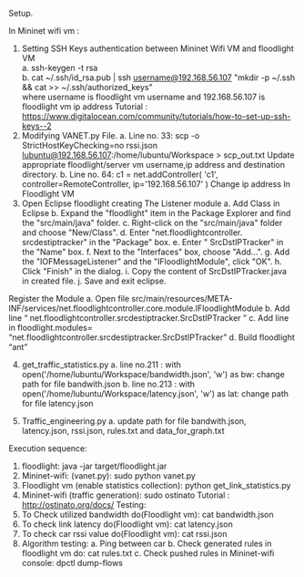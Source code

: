Setup.
 
In Mininet wifi vm :
1.	Setting SSH Keys authentication between Mininet Wifi VM and floodlight VM<br />
  a.	ssh-keygen -t rsa<br />
  b.	cat ~/.ssh/id_rsa.pub | ssh username@192.168.56.107 "mkdir -p ~/.ssh && cat >>  ~/.ssh/authorized_keys"<br />
where username is floodlight vm username
and 192.168.56.107 is floodlight vm ip address
Tutorial : https://www.digitalocean.com/community/tutorials/how-to-set-up-ssh-keys--2
2.	Modifying VANET.py File.
  a.	Line no. 33: scp -o StrictHostKeyChecking=no rssi.json lubuntu@192.168.56.107:/home/lubuntu/Workspace > scp_out.txt
Update appropriate floodlight/server vm username,ip address and destination directory.
  b.	Line no. 64: c1 = net.addController( 'c1', controller=RemoteController, ip='192.168.56.107' )
Change ip address
In Floodlight VM
3.	Open Eclipse floodlight creating The Listener module
  a.	Add Class in Eclipse
  b.	Expand the "floodlight" item in the Package Explorer and find the "src/main/java" folder.
  c.	Right-click on the "src/main/java" folder and choose "New/Class".
  d.	Enter "net.floodlightcontroller. srcdestiptracker" in the "Package" box.
  e.	Enter " SrcDstIPTracker" in the "Name" box.
  f.	Next to the "Interfaces" box, choose "Add...".
  g.	Add the "IOFMessageListener" and the "IFloodlightModule", click "OK".
  h.	Click "Finish" in the dialog.
  i.	Copy the content of SrcDstIPTracker.java in created file.
  j.	Save and exit eclipse.

Register the Module
  a.	Open file src/main/resources/META-INF/services/net.floodlightcontroller.core.module.IFloodlightModule
  b.	Add line “ net.floodlightcontroller.srcdestiptracker.SrcDstIPTracker ”
  c.	Add line in floodlight.modules= “net.floodlightcontroller.srcdestiptracker.SrcDstIPTracker”
  d.	Build floodlight “ant”

4.	get_traffic_statistics.py
  a.	line no.211 :   with open('/home/lubuntu/Workspace/bandwidth.json', 'w') as bw:
change path for file bandwith.json
  b.	line no.213 :   with open('/home/lubuntu/Workspace/latency.json', 'w') as lat:
change path for file latency.json

5.	Traffic_engineering.py
  a.	update path for file bandwith.json, latency.json, rssi.json, rules.txt and data_for_graph.txt

Execution sequence:
1.	floodlight: java -jar target/floodlight.jar
2.	Mininet-wifi: (vanet.py): sudo python vanet.py
3.	Floodlight vm (enable statistics collection): python get_link_statistics.py
4.	Mininet-wifi (traffic generation): sudo ostinato
Tutorial : http://ostinato.org/docs/ 
Testing:
1.	To Check utilized bandwidth do(Floodlight vm): cat bandwidth.json
2.	To check link latency do(Floodlight vm): cat latency.json
3.	To check car rssi value do(Floodlight vm): cat rssi.json
4.	Algorithm testing:
  a.	Ping between car 
  b.	Check generated rules in floodlight vm do: cat rules.txt
  c.	Check pushed rules in Mininet-wifi console: dpctl dump-flows


